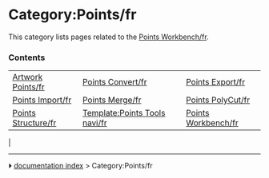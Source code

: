 # Category:Points/fr
This category lists pages related to the [Points Workbench/fr](Points_Workbench/fr.md).

### Contents

|     |     |     |
| --- | --- | --- |
| [Artwork Points/fr](Artwork_Points/fr.md) | [Points Convert/fr](Points_Convert/fr.md) | [Points Export/fr](Points_Export/fr.md) |
| [Points Import/fr](Points_Import/fr.md) | [Points Merge/fr](Points_Merge/fr.md) | [Points PolyCut/fr](Points_PolyCut/fr.md) |
| [Points Structure/fr](Points_Structure/fr.md) | [Template:Points Tools navi/fr](Template_Points_Tools_navi/fr.md) | [Points Workbench/fr](Points_Workbench/fr.md) |
|



---
⏵ [documentation index](../README.md) > Category:Points/fr
